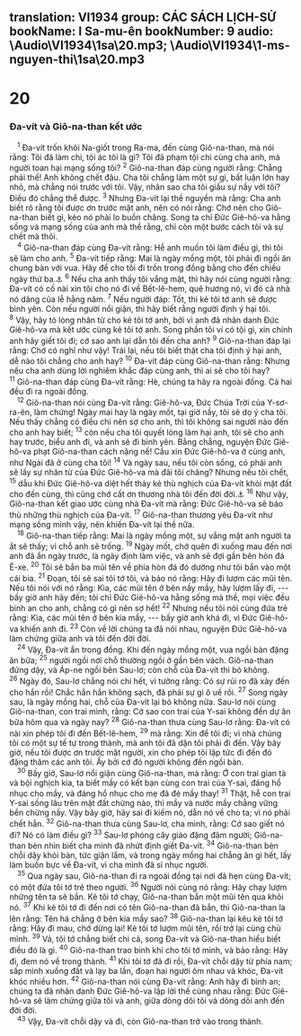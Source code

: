 translation: VI1934
group: CÁC SÁCH LỊCH-SỬ
bookName: I Sa-mu-ên 
bookNumber: 9
audio: \Audio\VI1934\1sa\20.mp3; \Audio\VI1934\1-ms-nguyen-thi\1sa\20.mp3
-------

<div class="title"><h1>20</h1><h3>Đa-vít và Giô-na-than kết ước</h3></div>
<span class="verse 1sa_20_1"> <sup>1</sup> Đa-vít trốn khỏi Na-giốt trong Ra-ma, đến cùng Giô-na-than, mà nói rằng: Tôi đã làm chi, tội ác tôi là gì? Tôi đã phạm tội chi cùng cha anh, mà người toan hại mạng sống tôi? </span>
<span class="verse 1sa_20_2"><sup>2</sup> Giô-na-than đáp cùng người rằng: Chẳng phải thế! Anh không chết đâu. Cha tôi chẳng làm một sự gì, bất luận lớn hay nhỏ, mà chẳng nói trước với tôi. Vậy, nhân sao cha tôi giấu sự nầy với tôi? Điều đó chẳng thể được. </span>
<span class="verse 1sa_20_3"><sup>3</sup> Nhưng Đa-vít lại thề nguyền mà rằng: Cha anh biết rõ rằng tôi được ơn trước mặt anh, nên có nói rằng: Chớ nên cho Giô-na-than biết gì, kẻo nó phải lo buồn chăng. Song ta chỉ Đức Giê-hô-va hằng sống và mạng sống của anh mà thề rằng, chỉ còn một bước cách tôi và sự chết mà thôi. <br/></span>
<span class="verse 1sa_20_4"> <sup>4</sup> Giô-na-than đáp cùng Đa-vít rằng: Hễ anh muốn tôi làm điều gì, thì tôi sẽ làm cho anh. </span>
<span class="verse 1sa_20_5"><sup>5</sup> Đa-vít tiếp rằng: Mai là ngày mồng một, tôi phải đi ngồi ăn chung bàn với vua. Hãy để cho tôi đi trốn trong đồng bằng cho đến chiều ngày thứ ba.<a data-toggle="tooltip" data-placement="bottom" title="Dan 28:11">⚓</a></span>
<span class="verse 1sa_20_6"><sup>6</sup> Nếu cha anh thấy tôi vắng mặt, thì hãy nói cùng người rằng: Đa-vít có cố nài xin tôi cho nó đi về Bết-lê-hem, quê hương nó, vì đó cả nhà nó dâng của lễ hằng năm. </span>
<span class="verse 1sa_20_7"><sup>7</sup> Nếu người đáp: Tốt, thì kẻ tôi tớ anh sẽ được bình yên. Còn nếu người nổi giận, thì hãy biết rằng người định ý hại tôi. </span>
<span class="verse 1sa_20_8"><sup>8</sup> Vậy, hãy tỏ lòng nhân từ cho kẻ tôi tớ anh, bởi vì anh đã nhân danh Đức Giê-hô-va mà kết ước cùng kẻ tôi tớ anh. Song phần tôi ví có tội gì, xin chính anh hãy giết tôi đi; cớ sao anh lại dẫn tôi đến cha anh? </span>
<span class="verse 1sa_20_9"><sup>9</sup> Giô-na-than đáp lại rằng: Chớ có nghĩ như vậy! Trái lại, nếu tôi biết thật cha tôi định ý hại anh, dễ nào tôi chẳng cho anh hay? </span>
<span class="verse 1sa_20_10"><sup>10</sup> Đa-vít đáp cùng Giô-na-than rằng: Nhưng nếu cha anh dùng lời nghiêm khắc đáp cùng anh, thì ai sẽ cho tôi hay? </span>
<span class="verse 1sa_20_11"><sup>11</sup> Giô-na-than đáp cùng Đa-vít rằng: Hè, chúng ta hãy ra ngoài đồng. Cả hai đều đi ra ngoài đồng. <br/></span>
<span class="verse 1sa_20_12"> <sup>12</sup> Giô-na-than nói cùng Đa-vít rằng: Giê-hô-va, Đức Chúa Trời của Y-sơ-ra-ên, làm chứng! Ngày mai hay là ngày mốt, tại giờ nầy, tôi sẽ dọ ý cha tôi. Nếu thấy chẳng có điều chi nên sợ cho anh, thì tôi không sai người nào đến cho anh hay biết; </span>
<span class="verse 1sa_20_13"><sup>13</sup> còn nếu cha tôi quyết lòng làm hại anh, tôi sẽ cho anh hay trước, biểu anh đi, và anh sẽ đi bình yên. Bằng chẳng, nguyện Đức Giê-hô-va phạt Giô-na-than cách nặng nề! Cầu xin Đức Giê-hô-va ở cùng anh, như Ngài đã ở cùng cha tôi! </span>
<span class="verse 1sa_20_14"><sup>14</sup> Và ngày sau, nếu tôi còn sống, có phải anh sẽ lấy sự nhân từ của Đức Giê-hô-va mà đãi tôi chăng? Nhưng nếu tôi chết, </span>
<span class="verse 1sa_20_15"><sup>15</sup> dẫu khi Đức Giê-hô-va diệt hết thảy kẻ thù nghịch của Đa-vít khỏi mặt đất cho đến cùng, thì cũng chớ cất ơn thương nhà tôi đến đời đời.<a data-toggle="tooltip" data-placement="bottom" title="2Sa 9:1">⚓</a></span>
<span class="verse 1sa_20_16"><sup>16</sup> Như vậy, Giô-na-than kết giao ước cùng nhà Đa-vít mà rằng: Đức Giê-hô-va sẽ báo thù những thù nghịch của Đa-vít. </span>
<span class="verse 1sa_20_17"><sup>17</sup> Giô-na-than thương yêu Đa-vít như mạng sống mình vậy, nên khiến Đa-vít lại thề nữa. <br/></span>
<span class="verse 1sa_20_18"> <sup>18</sup> Giô-na-than tiếp rằng: Mai là ngày mồng một, sự vắng mặt anh người ta ắt sẽ thấy; vì chỗ anh sẽ trống. </span>
<span class="verse 1sa_20_19"><sup>19</sup> Ngày mốt, chớ quên đi xuống mau đến nơi anh đã ẩn ngày trước, là ngày định làm việc, và anh sẽ đợi gần bên hòn đá Ê-xe. </span>
<span class="verse 1sa_20_20"><sup>20</sup> Tôi sẽ bắn ba mũi tên về phía hòn đá đó dường như tôi bắn vào một cái bia. </span>
<span class="verse 1sa_20_21"><sup>21</sup> Đoạn, tôi sẽ sai tôi tớ tôi, và bảo nó rằng: Hãy đi lượm các mũi tên. Nếu tôi nói với nó rằng: Kìa, các mũi tên ở bên nầy mầy, hãy lượm lấy đi, --- bấy giờ anh hãy đến; tôi chỉ Đức Giê-hô-va hằng sống mà thề, mọi việc đều bình an cho anh, chẳng có gì nên sợ hết! </span>
<span class="verse 1sa_20_22"><sup>22</sup> Nhưng nếu tôi nói cùng đứa trẻ rằng: Kìa, các mũi tên ở bên kia mầy, --- bấy giờ anh khá đi, vì Đức Giê-hô-va khiến anh đi. </span>
<span class="verse 1sa_20_23"><sup>23</sup> Còn về lời chúng ta đã nói nhau, nguyện Đức Giê-hô-va làm chứng giữa anh và tôi đến đời đời. <br/></span>
<span class="verse 1sa_20_24"> <sup>24</sup> Vậy, Đa-vít ẩn trong đồng. Khi đến ngày mồng một, vua ngồi bàn đặng ăn bữa; </span>
<span class="verse 1sa_20_25"><sup>25</sup> người ngồi nơi chỗ thường ngồi ở gần bên vách. Giô-na-than đứng dậy, và Áp-ne ngồi bên Sau-lơ; còn chỗ của Đa-vít thì bỏ không. </span>
<span class="verse 1sa_20_26"><sup>26</sup> Ngày đó, Sau-lơ chẳng nói chi hết, vì tưởng rằng: Có sự rủi ro đã xảy đến cho hắn rồi! Chắc hẳn hắn không sạch, đã phải sự gì ô uế rồi. </span>
<span class="verse 1sa_20_27"><sup>27</sup> Song ngày sau, là ngày mồng hai, chỗ của Đa-vít lại bỏ không nữa. Sau-lơ nói cùng Giô-na-than, con trai mình, rằng: Cớ sao con trai của Y-sai không đến dự ăn bữa hôm qua và ngày nay? </span>
<span class="verse 1sa_20_28"><sup>28</sup> Giô-na-than thưa cùng Sau-lơ rằng: Đa-vít có nài xin phép tôi đi đến Bết-lê-hem, </span>
<span class="verse 1sa_20_29"><sup>29</sup> mà rằng: Xin để tôi đi; vì nhà chúng tôi có một sự tế tự trong thành, mà anh tôi đã dặn tôi phải đi đến. Vậy bây giờ, nếu tôi được ơn trước mặt người, xin cho phép tôi lập tức đi đến đó đặng thăm các anh tôi. Ấy bởi cớ đó người không đến ngồi bàn. <br/></span>
<span class="verse 1sa_20_30"> <sup>30</sup> Bấy giờ, Sau-lơ nổi giận cùng Giô-na-than, mà rằng: Ớ con trai gian tà và bội nghịch kia, ta biết mầy có kết bạn cùng con trai của Y-sai, đáng hổ nhục cho mầy, và đáng hổ nhục cho mẹ đã đẻ mầy thay! </span>
<span class="verse 1sa_20_31"><sup>31</sup> Thật, hễ con trai Y-sai sống lâu trên mặt đất chừng nào, thì mầy và nước mầy chẳng vững bền chừng nấy. Vậy bây giờ, hãy sai đi kiếm nó, dẫn nó về cho ta; vì nó phải chết hẳn. </span>
<span class="verse 1sa_20_32"><sup>32</sup> Giô-na-than thưa cùng Sau-lơ, cha mình, rằng: Cớ sao giết nó đi? Nó có làm điều gì? </span>
<span class="verse 1sa_20_33"><sup>33</sup> Sau-lơ phóng cây giáo đặng đâm người; Giô-na-than bèn nhìn biết cha mình đã nhứt định giết Đa-vít. </span>
<span class="verse 1sa_20_34"><sup>34</sup> Giô-na-than bèn chỗi dậy khỏi bàn, tức giận lắm, và trong ngày mồng hai chẳng ăn gì hết, lấy làm buồn bực về Đa-vít, vì cha mình đã sỉ nhục người. <br/></span>
<span class="verse 1sa_20_35"> <sup>35</sup> Qua ngày sau, Giô-na-than đi ra ngoài đồng tại nơi đã hẹn cùng Đa-vít; có một đứa tôi tớ trẻ theo người. </span>
<span class="verse 1sa_20_36"><sup>36</sup> Người nói cùng nó rằng: Hãy chạy lượm những tên ta sẽ bắn. Kẻ tôi tớ chạy, Giô-na-than bắn một mũi tên qua khỏi nó. </span>
<span class="verse 1sa_20_37"><sup>37</sup> Khi kẻ tôi tớ đi đến nơi có tên Giô-na-than đã bắn, thì Giô-na-than la lên rằng: Tên há chẳng ở bên kia mầy sao? </span>
<span class="verse 1sa_20_38"><sup>38</sup> Giô-na-than lại kêu kẻ tôi tớ rằng: Hãy đi mau, chớ dừng lại! Kẻ tôi tớ lượm mũi tên, rồi trở lại cùng chủ mình. </span>
<span class="verse 1sa_20_39"><sup>39</sup> Vả, tôi tớ chẳng biết chi cả, song Đa-vít và Giô-na-than hiểu biết điều đó là gì. </span>
<span class="verse 1sa_20_40"><sup>40</sup> Giô-na-than trao binh khí cho tôi tớ mình, và bảo rằng: Hãy đi, đem nó về trong thành. </span>
<span class="verse 1sa_20_41"><sup>41</sup> Khi tôi tớ đã đi rồi, Đa-vít chỗi dậy từ phía nam; sấp mình xuống đất và lạy ba lần, đoạn hai người ôm nhau và khóc, Đa-vít khóc nhiều hơn. </span>
<span class="verse 1sa_20_42"><sup>42</sup> Giô-na-than nói cùng Đa-vít rằng: Anh hãy đi bình an; chúng ta đã nhân danh Đức Giê-hô-va lập lời thề cùng nhau rằng: Đức Giê-hô-va sẽ làm chứng giữa tôi và anh, giữa dòng dõi tôi và dòng dõi anh đến đời đời. <br/></span>
<span class="verse 1sa_20_43"> <sup>43</sup> Vậy, Đa-vít chỗi dậy và đi, còn Giô-na-than trở vào trong thành. <br/></span>
